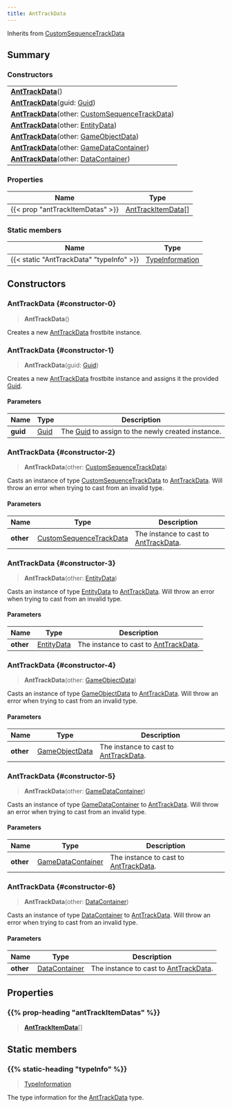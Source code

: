 ```yaml
---
title: AntTrackData
---
```


Inherits from 
[CustomSequenceTrackData](/vext/ref/fb/customsequencetrackdata)

## Summary
### Constructors
| |
| ----------- |
| **[AntTrackData](#constructor-0)**() |
| **[AntTrackData](#constructor-1)**(guid: [Guid](/vext/ref/shared/class/guid)) |
| **[AntTrackData](#constructor-2)**(other: [CustomSequenceTrackData](/vext/ref/fb/customsequencetrackdata)) |
| **[AntTrackData](#constructor-3)**(other: [EntityData](/vext/ref/fb/entitydata)) |
| **[AntTrackData](#constructor-4)**(other: [GameObjectData](/vext/ref/fb/gameobjectdata)) |
| **[AntTrackData](#constructor-5)**(other: [GameDataContainer](/vext/ref/fb/gamedatacontainer)) |
| **[AntTrackData](#constructor-6)**(other: [DataContainer](/vext/ref/shared/class/datacontainer)) |

### Properties
| Name | Type |
| ---- | ---- |
| {{< prop "antTrackItemDatas" >}} | [AntTrackItemData](/vext/ref/fb/anttrackitemdata)[] |

### Static members
| Name | Type |
| ---- | ---- |
| {{< static "AntTrackData" "typeInfo" >}} | [TypeInformation](/vext/ref/shared/class/typeinformation) |

## Constructors
### AntTrackData {#constructor-0}
> **AntTrackData**()

Creates a new [AntTrackData](/vext/ref/fb/anttrackdata) frostbite instance.

### AntTrackData {#constructor-1}
> **AntTrackData**(guid: [Guid](/vext/ref/shared/class/guid))

Creates a new [AntTrackData](/vext/ref/fb/anttrackdata) frostbite instance and assigns it the provided [Guid](/vext/ref/shared/class/guid).

#### Parameters
| Name | Type | Description |
| ---- | ---- | ----------- |
| **guid** | [Guid](/vext/ref/shared/class/guid) | The [Guid](/vext/ref/shared/class/guid) to assign to the newly created instance. |

### AntTrackData {#constructor-2}
> **AntTrackData**(other: [CustomSequenceTrackData](/vext/ref/fb/customsequencetrackdata))

Casts an instance of type [CustomSequenceTrackData](/vext/ref/fb/customsequencetrackdata) to [AntTrackData](/vext/ref/fb/anttrackdata). Will throw an error when trying to cast from an invalid type.

#### Parameters
| Name | Type | Description |
| ---- | ---- | ----------- |
| **other** | [CustomSequenceTrackData](/vext/ref/fb/customsequencetrackdata) | The instance to cast to [AntTrackData](/vext/ref/fb/anttrackdata). |

### AntTrackData {#constructor-3}
> **AntTrackData**(other: [EntityData](/vext/ref/fb/entitydata))

Casts an instance of type [EntityData](/vext/ref/fb/entitydata) to [AntTrackData](/vext/ref/fb/anttrackdata). Will throw an error when trying to cast from an invalid type.

#### Parameters
| Name | Type | Description |
| ---- | ---- | ----------- |
| **other** | [EntityData](/vext/ref/fb/entitydata) | The instance to cast to [AntTrackData](/vext/ref/fb/anttrackdata). |

### AntTrackData {#constructor-4}
> **AntTrackData**(other: [GameObjectData](/vext/ref/fb/gameobjectdata))

Casts an instance of type [GameObjectData](/vext/ref/fb/gameobjectdata) to [AntTrackData](/vext/ref/fb/anttrackdata). Will throw an error when trying to cast from an invalid type.

#### Parameters
| Name | Type | Description |
| ---- | ---- | ----------- |
| **other** | [GameObjectData](/vext/ref/fb/gameobjectdata) | The instance to cast to [AntTrackData](/vext/ref/fb/anttrackdata). |

### AntTrackData {#constructor-5}
> **AntTrackData**(other: [GameDataContainer](/vext/ref/fb/gamedatacontainer))

Casts an instance of type [GameDataContainer](/vext/ref/fb/gamedatacontainer) to [AntTrackData](/vext/ref/fb/anttrackdata). Will throw an error when trying to cast from an invalid type.

#### Parameters
| Name | Type | Description |
| ---- | ---- | ----------- |
| **other** | [GameDataContainer](/vext/ref/fb/gamedatacontainer) | The instance to cast to [AntTrackData](/vext/ref/fb/anttrackdata). |

### AntTrackData {#constructor-6}
> **AntTrackData**(other: [DataContainer](/vext/ref/shared/class/datacontainer))

Casts an instance of type [DataContainer](/vext/ref/shared/class/datacontainer) to [AntTrackData](/vext/ref/fb/anttrackdata). Will throw an error when trying to cast from an invalid type.

#### Parameters
| Name | Type | Description |
| ---- | ---- | ----------- |
| **other** | [DataContainer](/vext/ref/shared/class/datacontainer) | The instance to cast to [AntTrackData](/vext/ref/fb/anttrackdata). |

## Properties
### {{% prop-heading "antTrackItemDatas" %}}
> **[AntTrackItemData](/vext/ref/fb/anttrackitemdata)**[]

## Static members
### {{% static-heading "typeInfo" %}}
> [TypeInformation](/vext/ref/shared/class/typeinformation)

The type information for the [AntTrackData](/vext/ref/fb/anttrackdata) type.

